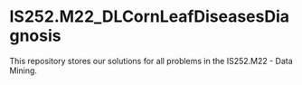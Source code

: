 # IS252.M22_DLCornLeafDiseasesDiagnosis
This repository stores our solutions for all problems in the IS252.M22 - Data Mining.
